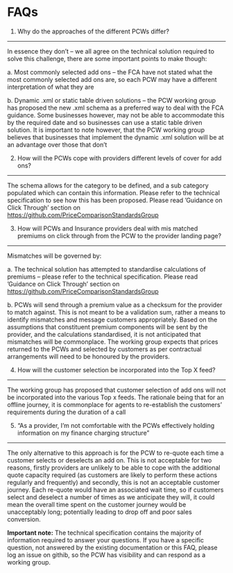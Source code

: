 
FAQs
====
 
1.	Why do the approaches of the different PCWs differ?
-------------------------------------------------------

In essence they don’t – we all agree on the technical solution required to solve this challenge, there are some important points to make though:

a.	Most commonly selected add ons – the FCA have not stated what the most commonly selected add ons are, so each PCW may have a   different interpretation of what they are

b.	Dynamic .xml or static table driven solutions – the PCW working group has proposed the new .xml schema as a preferred way to deal with the FCA guidance. Some businesses however, may not be able to accommodate this by the required date and so businesses can use a static table driven solution. It is important to note however, that the PCW working group believes that businesses that implement the dynamic .xml solution will be at an advantage over those that don’t

2.	How will the PCWs cope with providers different levels of cover for add ons?
--------------------------------------------------------------------------------

The schema allows for the category to be defined, and a sub category populated which can contain this information. Please refer to the technical specification to see how this has been proposed. Please read ’Guidance on Click Through’ section on https://github.com/PriceComparisonStandardsGroup

3.	How will PCWs and Insurance providers deal with mis matched premiums on click through from the PCW to the provider landing page?
------------------------------------------------------------------------------------------------------------------------------------

Mismatches will be governed by:

a.	The technical solution has attempted to standardise calculations of premiums – please refer to the technical specification. Please read ’Guidance on Click Through’ section on https://github.com/PriceComparisonStandardsGroup

b.	PCWs will send through a premium value as a checksum for the provider to match against. This is not meant to be a validation sum, rather a means to identify mismatches and message customers appropriately. Based on the assumptions that constituent premium components will be sent by the provider, and the calculations standardised, it is not anticipated that mismatches will be commonplace. The working group expects that prices returned to the PCWs and selected by customers as per contractual arrangements will need to be honoured by the providers.

4.	How will the customer selection be incorporated into the Top X feed?
------------------------------------------------------------------------

The working group has proposed that customer selection of add ons will not be incorporated into the various Top x feeds. The rationale being that for an offline journey, it is commonplace for agents to re-establish the customers’ requirements during the duration of a call

5.	“As a provider, I’m not comfortable with the PCWs effectively holding information on my finance charging structure”
-----------------------------------------------------------------------------------------------------------------------
 
The only alternative to this approach is for the PCW to re-quote each time a customer selects or deselects an add on. This is not acceptable for two reasons, firstly providers are unlikely to be able to cope with the additional quote capacity required (as customers are likely to perform these actions regularly and frequently) and secondly, this is not an acceptable customer journey. Each re-quote would have an associated wait time, so if customers select and deselect a number of times as we anticipate they will, it could mean the overall time spent on the customer journey would be unacceptably long; potentially leading to drop off and poor sales conversion.
 
 **Important note:**
 The technical specification contains the majority of information required to answer your questions. If you have a specific question, not answered by the existing documentation or this FAQ, please log an issue on githib, so the PCW has visibility and can respond as a working group.
 
 



